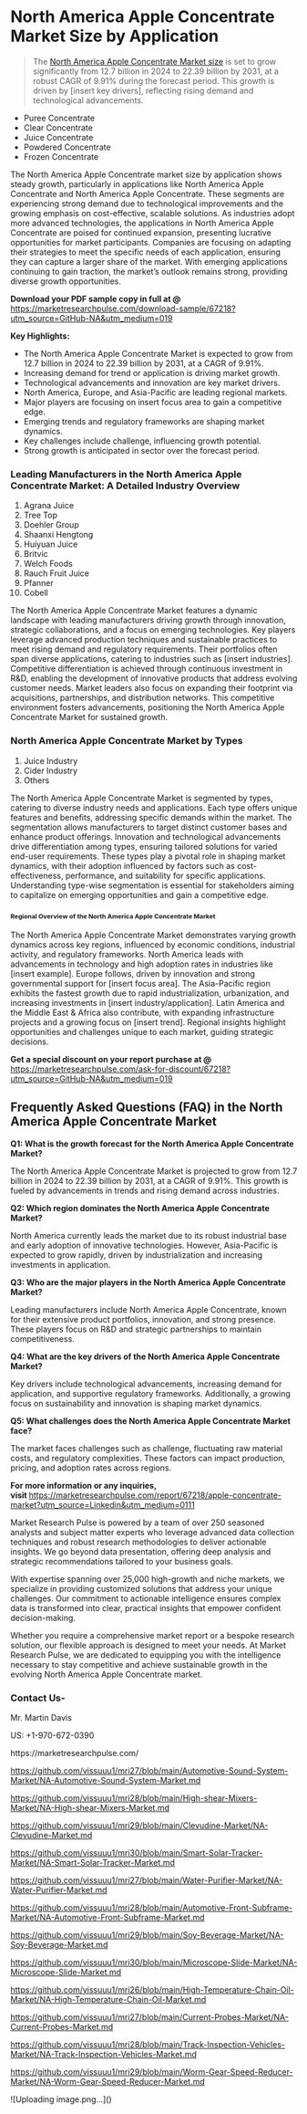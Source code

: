 <h1>North America Apple Concentrate Market&nbsp;Size by Application</h1><blockquote><p>The <a href="https://marketresearchpulse.com/download-sample/67218?utm_source=GitHub-NA&amp;utm_medium=019">North America Apple Concentrate Market size</a> is set to grow significantly from 12.7 billion in 2024 to 22.39 billion by 2031, at a robust CAGR of 9.91% during the forecast period. This growth is driven by [insert key drivers], reflecting rising demand and technological advancements.</p></blockquote><ul><li>Puree Concentrate<li> Clear Concentrate<li> Juice Concentrate<li> Powdered Concentrate<li> Frozen Concentrate</li></ul><p>The North America Apple Concentrate market size by application shows steady growth, particularly in applications like North America Apple Concentrate and North America Apple Concentrate. These segments are experiencing strong demand due to technological improvements and the growing emphasis on cost-effective, scalable solutions. As industries adopt more advanced technologies, the applications in North America Apple Concentrate are poised for continued expansion, presenting lucrative opportunities for market participants. Companies are focusing on adapting their strategies to meet the specific needs of each application, ensuring they can capture a larger share of the market. With emerging applications continuing to gain traction, the market’s outlook remains strong, providing diverse growth opportunities.</p><p><strong>Download your PDF sample copy in full at @ </strong><a href="https://marketresearchpulse.com/download-sample/67218?utm_source=GitHub-NA&amp;utm_medium=019">https://marketresearchpulse.com/download-sample/67218?utm_source=GitHub-NA&amp;utm_medium=019</a></p><p><strong>Key Highlights: </strong></p><ul><li>The North America Apple Concentrate Market is expected to grow from 12.7 billion in 2024 to 22.39 billion by 2031, at a CAGR of 9.91%.</li><li>Increasing demand for trend or application is driving market growth.</li><li>Technological advancements and innovation are key market drivers.</li><li>North America, Europe, and Asia-Pacific are leading regional markets.</li><li>Major players are focusing on insert focus area to gain a competitive edge.</li><li>Emerging trends and regulatory frameworks are shaping market dynamics.</li><li>Key challenges include challenge, influencing growth potential.</li><li>Strong growth is anticipated in sector over the forecast period.</li></ul><h3>Leading Manufacturers in the North America Apple Concentrate Market: A Detailed Industry Overview</h3><ol><li>Agrana Juice</li><li>Tree Top</li><li>Doehler Group</li><li>Shaanxi Hengtong</li><li>Huiyuan Juice</li><li>Britvic</li><li>Welch Foods</li><li>Rauch Fruit Juice</li><li>Pfanner</li><li>Cobell</li></ol><div class="flex max-w-full flex-col flex-grow"><div class="min-h-8 text-message flex w-full flex-col items-end gap-2 whitespace-normal break-words [.text-message+&amp;]:mt-5" dir="auto" data-message-author-role="assistant" data-message-id="fd8432e4-4910-450d-b182-61b7bfb0a01f" data-message-model-slug="gpt-4o"><div class="flex w-full flex-col gap-1 empty:hidden first:pt-[3px]"><div class="markdown prose w-full break-words dark:prose-invert light"><p>The North America Apple Concentrate Market features a dynamic landscape with leading manufacturers driving growth through innovation, strategic collaborations, and a focus on emerging technologies. Key players leverage advanced production techniques and sustainable practices to meet rising demand and regulatory requirements. Their portfolios often span diverse applications, catering to industries such as [insert industries]. Competitive differentiation is achieved through continuous investment in R&amp;D, enabling the development of innovative products that address evolving customer needs. Market leaders also focus on expanding their footprint via acquisitions, partnerships, and distribution networks. This competitive environment fosters advancements, positioning the North America Apple Concentrate Market for sustained growth.</p></div></div></div></div><h3>North America Apple Concentrate Market by Types</h3><ol><li>Juice Industry<li> Cider Industry<li> Others</li></ol><div class="flex max-w-full flex-col flex-grow"><div class="min-h-8 text-message flex w-full flex-col items-end gap-2 whitespace-normal break-words [.text-message+&amp;]:mt-5" dir="auto" data-message-author-role="assistant" data-message-id="084470be-0bb7-4664-bddf-5156b4f41249" data-message-model-slug="gpt-4o-mini"><div class="flex w-full flex-col gap-1 empty:hidden first:pt-[3px]"><div class="markdown prose w-full break-words dark:prose-invert light"><p>The North America Apple Concentrate Market is segmented by types, catering to diverse industry needs and applications. Each type offers unique features and benefits, addressing specific demands within the market. The segmentation allows manufacturers to target distinct customer bases and enhance product offerings. Innovation and technological advancements drive differentiation among types, ensuring tailored solutions for varied end-user requirements. These types play a pivotal role in shaping market dynamics, with their adoption influenced by factors such as cost-effectiveness, performance, and suitability for specific applications. Understanding type-wise segmentation is essential for stakeholders aiming to capitalize on emerging opportunities and gain a competitive edge.</p></div></div></div></div><h3><span style="font-size: 11px;">Regional Overview of the North America Apple Concentrate Market</span></h3><div class="flex max-w-full flex-col flex-grow"><div class="min-h-8 text-message flex w-full flex-col items-end gap-2 whitespace-normal break-words [.text-message+&amp;]:mt-5" dir="auto" data-message-author-role="assistant" data-message-id="e9038762-ce64-4e30-91c9-9bd413514231" data-message-model-slug="gpt-4o-mini"><div class="flex w-full flex-col gap-1 empty:hidden first:pt-[3px]"><div class="markdown prose w-full break-words dark:prose-invert light"><p>The North America Apple Concentrate Market demonstrates varying growth dynamics across key regions, influenced by economic conditions, industrial activity, and regulatory frameworks. North America leads with advancements in technology and high adoption rates in industries like [insert example]. Europe follows, driven by innovation and strong governmental support for [insert focus area]. The Asia-Pacific region exhibits the fastest growth due to rapid industrialization, urbanization, and increasing investments in [insert industry/application]. Latin America and the Middle East &amp; Africa also contribute, with expanding infrastructure projects and a growing focus on [insert trend]. Regional insights highlight opportunities and challenges unique to each market, guiding strategic decisions.</p></div></div></div></div><p><strong>Get a special discount on your report purchase at @ </strong><a href="https://marketresearchpulse.com/ask-for-discount/67218?utm_source=GitHub-NA&amp;utm_medium=019">https://marketresearchpulse.com/ask-for-discount/67218?utm_source=GitHub-NA&amp;utm_medium=019</a></p><h2>Frequently Asked Questions (FAQ) in the North America Apple Concentrate Market</h2><p><strong>Q1: What is the growth forecast for the North America Apple Concentrate Market?</strong></p><p>The North America Apple Concentrate Market is projected to grow from 12.7 billion in 2024 to 22.39 billion by 2031, at a CAGR of 9.91%. This growth is fueled by advancements in trends and rising demand across industries.</p><p><strong>Q2: Which region dominates the North America Apple Concentrate Market?</strong></p><p>North America currently leads the market due to its robust industrial base and early adoption of innovative technologies. However, Asia-Pacific is expected to grow rapidly, driven by industrialization and increasing investments in application.</p><p><strong>Q3: Who are the major players in the North America Apple Concentrate Market?</strong></p><p>Leading manufacturers include North America Apple Concentrate, known for their extensive product portfolios, innovation, and strong presence. These players focus on R&amp;D and strategic partnerships to maintain competitiveness.</p><p><strong>Q4: What are the key drivers of the North America Apple Concentrate Market?</strong></p><p>Key drivers include technological advancements, increasing demand for application, and supportive regulatory frameworks. Additionally, a growing focus on sustainability and innovation is shaping market dynamics.</p><p><strong>Q5: What challenges does the North America Apple Concentrate Market face?</strong></p><p>The market faces challenges such as challenge, fluctuating raw material costs, and regulatory complexities. These factors can impact production, pricing, and adoption rates across regions.</p><p><strong>For more information or any inquiries, visit&nbsp;</strong><a href="https://marketresearchpulse.com/report/67218/apple-concentrate-market?utm_source=Linkedin&utm_medium=0111">https://marketresearchpulse.com/report/67218/apple-concentrate-market?utm_source=Linkedin&utm_medium=0111</a></p><p>Market Research Pulse is powered by a team of over 250 seasoned analysts and subject matter experts who leverage advanced data collection techniques and robust research methodologies to deliver actionable insights. We go beyond data presentation, offering deep analysis and strategic recommendations tailored to your business goals.</p><p>With expertise spanning over 25,000 high-growth and niche markets, we specialize in providing customized solutions that address your unique challenges. Our commitment to actionable intelligence ensures complex data is transformed into clear, practical insights that empower confident decision-making.</p><p>Whether you require a comprehensive market report or a bespoke research solution, our flexible approach is designed to meet your needs. At Market Research Pulse, we are dedicated to equipping you with the intelligence necessary to stay competitive and achieve sustainable growth in the evolving North America Apple Concentrate market.</p><h3><strong>Contact Us-</strong></h3><p>Mr. Martin Davis</p><p>US: +1-970-672-0390</p><p>https://marketresearchpulse.com/</p><p><a href="https://github.com/vissuuu1/mri27/blob/main/Automotive-Sound-System-Market/NA-Automotive-Sound-System-Market.md">https://github.com/vissuuu1/mri27/blob/main/Automotive-Sound-System-Market/NA-Automotive-Sound-System-Market.md</a></p><p><a href="https://github.com/vissuuu1/mri28/blob/main/High-shear-Mixers-Market/NA-High-shear-Mixers-Market.md">https://github.com/vissuuu1/mri28/blob/main/High-shear-Mixers-Market/NA-High-shear-Mixers-Market.md</a></p><p><a href="https://github.com/vissuuu1/mri29/blob/main/Clevudine-Market/NA-Clevudine-Market.md">https://github.com/vissuuu1/mri29/blob/main/Clevudine-Market/NA-Clevudine-Market.md</a></p><p><a href="https://github.com/vissuuu1/mri30/blob/main/Smart-Solar-Tracker-Market/NA-Smart-Solar-Tracker-Market.md">https://github.com/vissuuu1/mri30/blob/main/Smart-Solar-Tracker-Market/NA-Smart-Solar-Tracker-Market.md</a></p><p><a href="https://github.com/vissuuu1/mri27/blob/main/Water-Purifier-Market/NA-Water-Purifier-Market.md">https://github.com/vissuuu1/mri27/blob/main/Water-Purifier-Market/NA-Water-Purifier-Market.md</a></p><p><a href="https://github.com/vissuuu1/mri28/blob/main/Automotive-Front-Subframe-Market/NA-Automotive-Front-Subframe-Market.md">https://github.com/vissuuu1/mri28/blob/main/Automotive-Front-Subframe-Market/NA-Automotive-Front-Subframe-Market.md</a></p><p><a href="https://github.com/vissuuu1/mri29/blob/main/Soy-Beverage-Market/NA-Soy-Beverage-Market.md">https://github.com/vissuuu1/mri29/blob/main/Soy-Beverage-Market/NA-Soy-Beverage-Market.md</a></p><p><a href="https://github.com/vissuuu1/mri30/blob/main/Microscope-Slide-Market/NA-Microscope-Slide-Market.md">https://github.com/vissuuu1/mri30/blob/main/Microscope-Slide-Market/NA-Microscope-Slide-Market.md</a></p><p><a href="https://github.com/vissuuu1/mri26/blob/main/High-Temperature-Chain-Oil-Market/NA-High-Temperature-Chain-Oil-Market.md">https://github.com/vissuuu1/mri26/blob/main/High-Temperature-Chain-Oil-Market/NA-High-Temperature-Chain-Oil-Market.md</a></p><p><a href="https://github.com/vissuuu1/mri27/blob/main/Current-Probes-Market/NA-Current-Probes-Market.md">https://github.com/vissuuu1/mri27/blob/main/Current-Probes-Market/NA-Current-Probes-Market.md</a></p><p><a href="https://github.com/vissuuu1/mri28/blob/main/Track-Inspection-Vehicles-Market/NA-Track-Inspection-Vehicles-Market.md">https://github.com/vissuuu1/mri28/blob/main/Track-Inspection-Vehicles-Market/NA-Track-Inspection-Vehicles-Market.md</a></p><p><a href="https://github.com/vissuuu1/mri29/blob/main/Worm-Gear-Speed-Reducer-Market/NA-Worm-Gear-Speed-Reducer-Market.md">https://github.com/vissuuu1/mri29/blob/main/Worm-Gear-Speed-Reducer-Market/NA-Worm-Gear-Speed-Reducer-Market.md</a></p>
![Uploading image.png…]()
